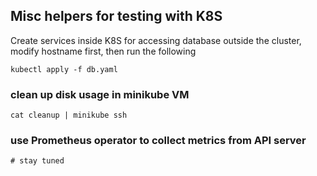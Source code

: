## Misc helpers for testing with K8S

Create services inside K8S for accessing database outside the cluster, modify hostname first, then run the following

```
kubectl apply -f db.yaml
```

### clean up disk usage in minikube VM
```
cat cleanup | minikube ssh
```

### use Prometheus operator to collect metrics from API server
```
# stay tuned


``` 


